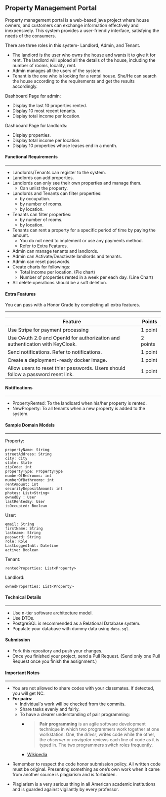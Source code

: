 
## Property Management Portal
 
Property management portal is a web-based java project where house owners, and customers can exchange information effectively and inexpensively. This system provides a user-friendly interface, satisfying the needs of the consumers. 

There are three roles in this system- Landlord, Admin, and Tenant.  
 - The landlord is the user who owns the house and wants it to give it for rent. The landlord will upload all the details of the house, including the number of rooms, locality, rent. 
 - Admin manages all the users of the system. 
 - Tenant is the one who is looking for a rental house. She/He can search the house according to the requirements and get the results accordingly.

Dashboard Page for admin:
- Display the last 10 properties rented.
- Display 10 most recent tenants.
- Display total income per location.

Dashboard Page for landlords:
- Display properties.
- Display total income per location.
- Display 10 properties whose leases end in a month.

#### Functional  Requirements
--- 
* Landlords/Tenants can register to the system.
* Landlords can add properties.
* Landlords can only see their own properties and manage them.
	* Can unlist the property.
* Landlords and Tenants can filter properties:
	* by occupation.
	* by number of rooms.
	* by location.
* Tenants can filter properties:
	* by number of rooms.
	*  by location.
* Tenants can rent a property for a specific period of time by paying the amount.
	* You do not need to implement or use any payments method.
	* Refer to Extra Features. 
* Admin can manage tenants and landlords.
*  Admin can Activate/Deactivate landlords and tenants.
* Admin can reset passwords.
* Create charts for followings:
	* Total income per location. (Pie chart)
	* Number of properties rented in a week per each day. (Line Chart)
*   All delete operations should be a soft deletion.

#### Extra Features
You can pass with a Honor Grade by completing all extra features.

---
| Feature | Points |
|---------|--------|
|<font size="3"> Use Stripe for payment processing</font> | 1 point |
|<font size="3">Use OAuth 2.0 and OpenId for authorization and authentication with KeyCloak.</font> |2 points|
|<font size="3">Send notifications. Refer to notifications.</font> |1 point|
|<font size="3">Create a deployment-ready docker image.</font> |1 point|
|<font size="3">Allow users to reset thier passwords. Users should follow a password reset link. </font> |1 point|

#### Notifications
---
* PropertyRented: To the landloard when his/her property is rented.
* NewProperty: To all tenants when a new property is added to the system.

#### Sample Domain Models
---
Property: 
``` 
propertyName: String
streetAddress: String
city: City
state: State
zipCode: int
propertyType: PropertyType
numberOfBedrooms: int
numberOfBathrooms: int
rentAmount: int
securityDepositAmount: int
photos: List<String>
ownedBy : User
lastRentedBy: User
isOccupied: Boolean
```

User:
```
email: String
firstName: String
lastname: String
password: String
role: Role
LastLoggedInAt: Datetime
active: Boolean
```

Tenant:
```
rentedProperties: List<Property>
```

Landlord:
```
ownedProperties: List<Property>
```


#### Technical Details
---
* Use n-tier software architecture model.
* Use DTOs.
* PostgreSQL is recommended as a Relational Database system.
* Populate your database with dummy data using `data.sql`.


#### Submission

* Fork this repository and push your changes.
* Once you finished your project, send a Pull Request. (Send only one Pull Request once you finish the assignment.)

#### Important Notes
---

 * You are not allowed to share codes with your classmates. If detected, you will get NC.
 * **For pairs:**
	 * Individual's work will be checked from the commits.
	 *  Share tasks evenly and fairly.
	 *  To have a clearer understanding of pair programming:
		 *  > **Pair programming** is an agile software development technique in which two programmers work together at one workstation. One, the _driver_, writes code while the other, the _observer_ or _navigator_ reviews each line of code as it is typed in. The two programmers switch roles frequently. 
		 * [Wikipedia](https://en.wikipedia.org/wiki/Pair_programming#:~:text=Pair%20programming%20is%20an%20agile,two%20programmers%20switch%20roles%20frequently.)

-   Remember to respect the code honor submission policy. All written code must be original. Presenting something as one’s own work when it came from another source is plagiarism and is forbidden.
    
-   Plagiarism is a very serious thing in all American academic institutions and is guarded against vigilantly by every professor.
 

